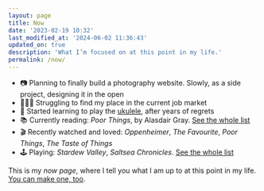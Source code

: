 ```yaml
---
layout: page
title: Now
date: '2023-02-19 10:32'
last_modified_at: '2024-06-02 11:36:43'
updated_on: true
description: 'What I’m focused on at this point in my life.'
permalink: /now/
---
```

<ul class="mb-5">
  <li class="border-bottom mt-2">📷 Planning to finally build a photography website. Slowly, as a side project, designing it in the open</li>
  <li class="border-bottom mt-2">👩🏻‍💻 Struggling to find my place in the current job market</li>
  <li class="border-bottom mt-2">🎼 Started learning to play the <a href="{{ site.url }}/tag/ukulele/">ukulele</a>, after years of regrets</li>
  <!-- <li class="border-bottom mt-2">🧶 Finished knitting a pair of fingerless mittens, started a hat</li> -->
  <li class="border-bottom mt-2">📚 Currently reading: <em>Poor Things</em>, by Alasdair Gray. <a href="{{ site.url }}/books/books-im-reading/">See the whole list</a></li>
  <li class="border-bottom mt-2">🎬 Recently watched and loved: <em>Oppenheimer</em>, <em>The Favourite</em>, <em>Poor Things</em>, <em>The Taste of Things</em></li>
  <li class="border-bottom mt-2">🕹️ Playing: <em>Stardew Valley</em>, <em>Saltsea Chronicles</em>. <a href="{{ site.url }}/personal/videogames-im-playing/#current">See the whole list</a></li>
</ul>

This is my *now page*, where I tell you what I am up to at this point in my life. [You can make one, too](https://nownownow.com/about).